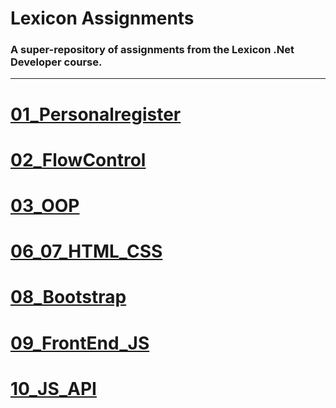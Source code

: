 # Lexicon Assignments
### A super-repository of assignments from the Lexicon .Net Developer course.
---
# [01_Personalregister](/01_Personalregister/)

# [02_FlowControl](/02_FlowControl/)

# [03_OOP](/03_OOP/)

# [06_07_HTML_CSS](/06_07_HTML_CSS/)

# [08_Bootstrap](/08_Bootstrap/)

# [09_FrontEnd_JS](/09_FrontEnd_JS/)

# [10_JS_API](/10_JS_API/)

